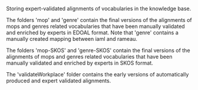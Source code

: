 Storing expert-validated alignments of vocabularies in the knowledge base. 

The folders 'mop' and 'genre' contain the final versions of the alignments of mops and genres related vocabularies that have been manually validated and enriched by experts in EDOAL format. Note that 'genre' contains a manually created mapping between iaml and rameau.

The folders 'mop-SKOS' and 'genre-SKOS' contain the final versions of the alignments of mops and genres related vocabularies  that have been manually validated and enriched by experts in SKOS format.

The 'validateWorkplace' folder contains the early versions of automatically produced and expert validated alignments.
